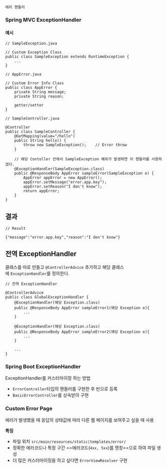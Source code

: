`에러 핸들러`

### **Spring MVC ExceptionHandler**

#### 예시
```
// SampleException.java
 
// Custom Exception Class
public class SampleException extends RuntimeException {
    ...
}
```

```
// AppError.java
 
// Custom Error Info Class
public class AppError {
    private String message;
    private String reason;
 
    getter/setter
}
```

```
// SampleController.java
 
@Controller
public class SampleController {
    @GetMapping(value="/hello")
    public String hello() {
        throw new SampleException();    // Error throw
    }
 
    // 해당 Contoller 안에서 SampleException 예외가 발생하면 이 핸들러를 사용하겠다.
    @ExceptionHandler(SampleException.class)
    public @ResponseBody AppError sampleError(SampleException e) {
        AppError appError = new AppError();
        appError.setMessage("error.app.key");
        appError.setReason("I don't know");
        return appError;
    }
}
```

## 결과
```
// Result

{"message":"error.app.key","reason":"I don't know"}
```

## 전역 ExceptionHandler

클래스를 따로 만들고 `@ControllerAdvice` 추가하고 해당 클래스에 `ExceptionHandler`를 정의한다.

```
// 전역 ExceptionHandler
 
@ControllerAdvice
public class GlobalExceptionHandler {
    @ExceptionHandler(해당 Exception.class)
    public @ResponseBody AppError sampleError1(해당 Exception e){
        ...
    }
    
    @ExceptionHandler(해당 Exception.class)
    public @ResponseBody AppError sampleError2(해당 Exception e){
        ...
    }
    
    ...
}
```

### **Spring Boot ExceptionHandler**

ExceptionHandler를 커스터마이징 하는 방법

- `ErrorController`타입의 핸들러를 구현한 후 빈으로 등록
- `BasicErrorController`를 상속받아 구현


### **Custom Error Page**

에러가 발생했을 때 응답의 상태값에 따라 다른 웹 페이지를 보여주고 싶을 때 사용

**특징**

- 파일 위치 `src/main/resources/static|templates/error/`
- 정확한 에러코드나 특정 구간 ==에러코드(`4xx, 5xx`)를 명칭==으로 하여 파일 생성
- 더 많은 커스터마이징을 하고 싶다면 `ErrorViewResolver` 구현